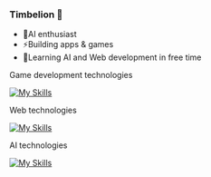 ### Timbelion 👋
- 🔭AI enthusiast
- ⚡Building apps & games
- 🌱Learning AI and Web development in free time

Game development technologies

[![My Skills](https://skillicons.dev/icons?i=unity,cs,cpp,blender)](https://skillicons.dev)

Web technologies

[![My Skills](https://skillicons.dev/icons?i=py,django,tailwind,react,sqlite,html,css,figma)](https://skillicons.dev)

AI technologies

[![My Skills](https://skillicons.dev/icons?i=pytorch,tensorflow)](https://skillicons.dev)


<!--
**Timbelion/Timbelion** is a ✨ _special_ ✨ repository because its `README.md` (this file) appears on your GitHub profile.

Here are some ideas to get you started:

- 🔭 I’m currently working on ...
- 🌱 I’m currently learning ...
- 👯 I’m looking to collaborate on ...
- 🤔 I’m looking for help with ...
- 💬 Ask me about ...
- 📫 How to reach me: ...
- 😄 Pronouns: ...
- ⚡ Fun fact: ...
-->
